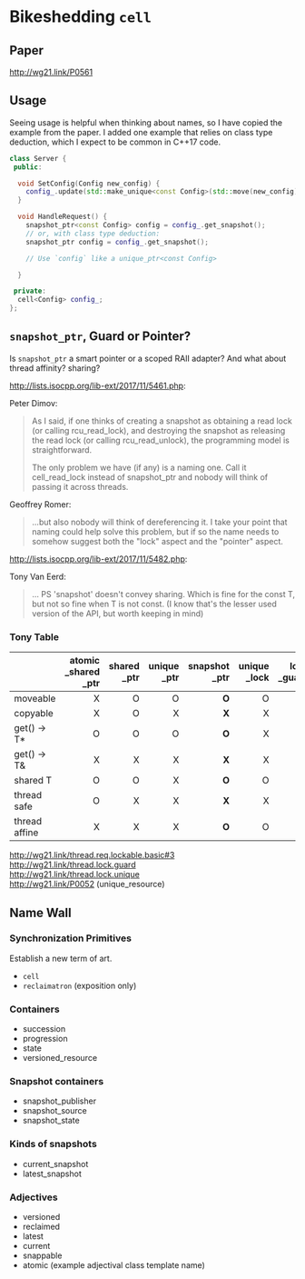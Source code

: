 
# Bikeshedding `cell`

## Paper
http://wg21.link/P0561

## Usage

Seeing usage is helpful when thinking about names, so I have copied the example
from the paper. I added one example that relies on class type deduction, which I
expect to be common in C++17 code.

```c++
class Server {
 public:

  void SetConfig(Config new_config) {
    config_.update(std::make_unique<const Config>(std::move(new_config)));
  }

  void HandleRequest() {
    snapshot_ptr<const Config> config = config_.get_snapshot();
    // or, with class type deduction:
    snapshot_ptr config = config_.get_snapshot();

    // Use `config` like a unique_ptr<const Config>

  }

 private:
  cell<Config> config_;
};
```

## `snapshot_ptr`, Guard or Pointer?

Is `snapshot_ptr` a smart pointer or a scoped RAII adapter? And what about
thread affinity? sharing?

http://lists.isocpp.org/lib-ext/2017/11/5461.php:

Peter Dimov:
> As I said, if one thinks of creating a snapshot as obtaining a read lock
> (or calling rcu_read_lock), and destroying the snapshot as releasing the
> read lock (or calling rcu_read_unlock), the programming model is
> straightforward.
>
> The only problem we have (if any) is a naming one. Call it cell_read_lock
> instead of snapshot_ptr and nobody will think of passing it across threads.

Geoffrey Romer:
> ...but also nobody will think of dereferencing it. I take your point that
> naming could help solve this problem, but if so the name needs to somehow
> suggest both the "lock" aspect and the "pointer" aspect.

http://lists.isocpp.org/lib-ext/2017/11/5482.php:

Tony Van Eerd:
> ... PS 'snapshot' doesn't convey sharing. Which is fine for the const T,
> but not so fine when T is not const. (I know that's the lesser used version
> of the API, but worth keeping in mind)

### Tony Table

||atomic<br>_shared<br>_ptr|shared<br>_ptr|unique<br>_ptr|snapshot<br>_ptr|unique<br>_lock|lock<br>_guard|unique<br>_resource|cell|
| --------------| ---:| ---:| ---:| ---:| ---:| ---:| ---:| ---:|
| moveable      |   X |   O |   O |**O**|   O |   X |   O |   X |
| copyable      |   X |   O |   X |**X**|   X |   X |   X |   X |
| get() -> T*   |   O |   O |   O |**O**|   X |   X |   X |   X |
| get() -> T&   |   X |   X |   X |**X**|   X |   X |   O |   X |
| shared T      |   O |   O |   X |**O**|   O |   O |   X |   O |
| thread safe   |   O |   X |   X |**X**|   X |   X |   X |   O |
| thread affine |   X |   X |   X |**O**|   O |   O |   X |   X |

http://wg21.link/thread.req.lockable.basic#3
<br>http://wg21.link/thread.lock.guard
<br>http://wg21.link/thread.lock.unique
<br>http://wg21.link/P0052 (unique_resource)

## Name Wall

### Synchronization Primitives
Establish a new term of art.
- `cell`
- `reclaimatron` (exposition only)

### Containers
- succession
- progression
- state
- versioned_resource

### Snapshot containers
- snapshot_publisher
- snapshot_source
- snapshot_state

### Kinds of snapshots
- current_snapshot
- latest_snapshot

### Adjectives
- versioned
- reclaimed
- latest
- current
- snappable
- atomic (example adjectival class template name)
